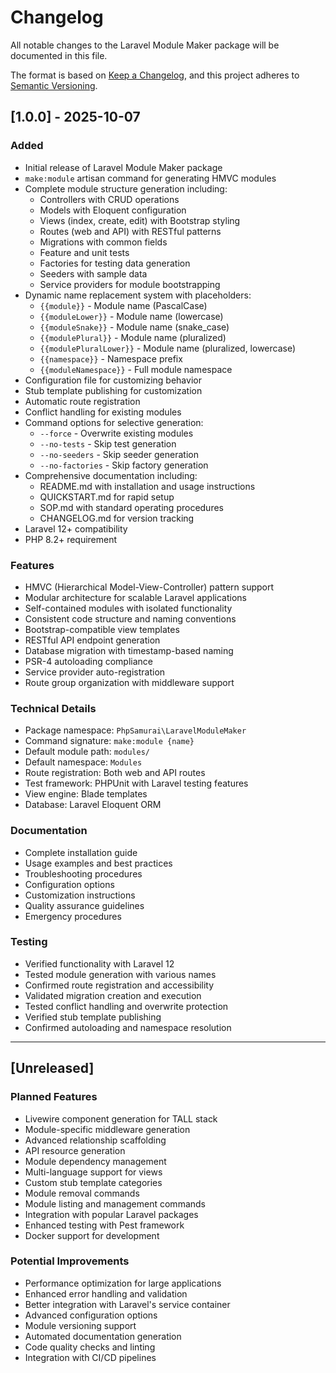 # Changelog

All notable changes to the Laravel Module Maker package will be documented in this file.

The format is based on [Keep a Changelog](https://keepachangelog.com/en/1.0.0/),
and this project adheres to [Semantic Versioning](https://semver.org/spec/v2.0.0.html).

## [1.0.0] - 2025-10-07

### Added
- Initial release of Laravel Module Maker package
- `make:module` artisan command for generating HMVC modules
- Complete module structure generation including:
  - Controllers with CRUD operations
  - Models with Eloquent configuration
  - Views (index, create, edit) with Bootstrap styling
  - Routes (web and API) with RESTful patterns
  - Migrations with common fields
  - Feature and unit tests
  - Factories for testing data generation
  - Seeders with sample data
  - Service providers for module bootstrapping
- Dynamic name replacement system with placeholders:
  - `{{module}}` - Module name (PascalCase)
  - `{{moduleLower}}` - Module name (lowercase)
  - `{{moduleSnake}}` - Module name (snake_case)
  - `{{modulePlural}}` - Module name (pluralized)
  - `{{modulePluralLower}}` - Module name (pluralized, lowercase)
  - `{{namespace}}` - Namespace prefix
  - `{{moduleNamespace}}` - Full module namespace
- Configuration file for customizing behavior
- Stub template publishing for customization
- Automatic route registration
- Conflict handling for existing modules
- Command options for selective generation:
  - `--force` - Overwrite existing modules
  - `--no-tests` - Skip test generation
  - `--no-seeders` - Skip seeder generation
  - `--no-factories` - Skip factory generation
- Comprehensive documentation including:
  - README.md with installation and usage instructions
  - QUICKSTART.md for rapid setup
  - SOP.md with standard operating procedures
  - CHANGELOG.md for version tracking
- Laravel 12+ compatibility
- PHP 8.2+ requirement

### Features
- HMVC (Hierarchical Model-View-Controller) pattern support
- Modular architecture for scalable Laravel applications
- Self-contained modules with isolated functionality
- Consistent code structure and naming conventions
- Bootstrap-compatible view templates
- RESTful API endpoint generation
- Database migration with timestamp-based naming
- PSR-4 autoloading compliance
- Service provider auto-registration
- Route group organization with middleware support

### Technical Details
- Package namespace: `PhpSamurai\LaravelModuleMaker`
- Command signature: `make:module {name}`
- Default module path: `modules/`
- Default namespace: `Modules`
- Route registration: Both web and API routes
- Test framework: PHPUnit with Laravel testing features
- View engine: Blade templates
- Database: Laravel Eloquent ORM

### Documentation
- Complete installation guide
- Usage examples and best practices
- Troubleshooting procedures
- Configuration options
- Customization instructions
- Quality assurance guidelines
- Emergency procedures

### Testing
- Verified functionality with Laravel 12
- Tested module generation with various names
- Confirmed route registration and accessibility
- Validated migration creation and execution
- Tested conflict handling and overwrite protection
- Verified stub template publishing
- Confirmed autoloading and namespace resolution

---

## [Unreleased]

### Planned Features
- Livewire component generation for TALL stack
- Module-specific middleware generation
- Advanced relationship scaffolding
- API resource generation
- Module dependency management
- Multi-language support for views
- Custom stub template categories
- Module removal commands
- Module listing and management commands
- Integration with popular Laravel packages
- Enhanced testing with Pest framework
- Docker support for development

### Potential Improvements
- Performance optimization for large applications
- Enhanced error handling and validation
- Better integration with Laravel's service container
- Advanced configuration options
- Module versioning support
- Automated documentation generation
- Code quality checks and linting
- Integration with CI/CD pipelines
